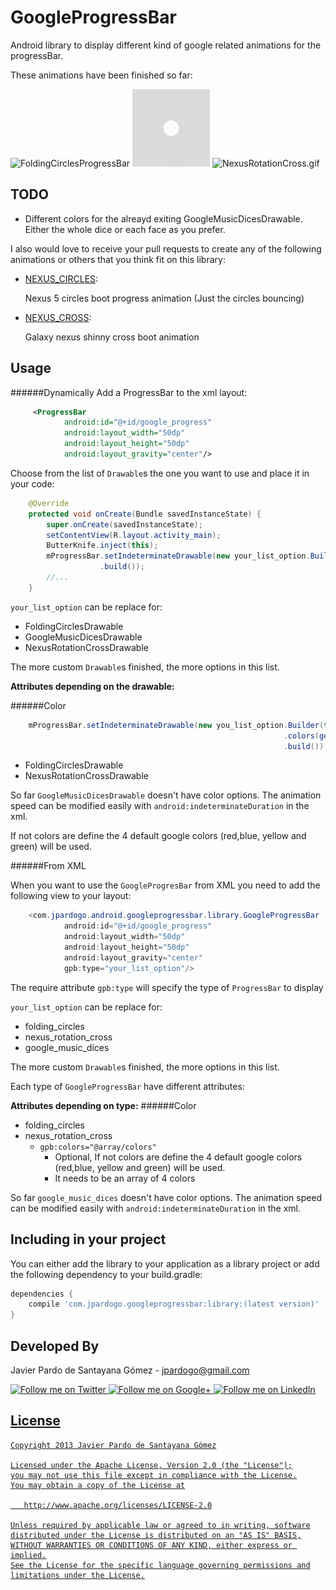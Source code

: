 GoogleProgressBar
===============

Android library to display different kind of google related animations for the progressBar.

These animations have been finished so far:
  
![FoldingCirclesProgressBar][1] ![GoogleMusicDicesDrawable][2] ![NexusRotationCross.gif][3]

TODO
----

 * Different colors for the alreayd exiting GoogleMusicDicesDrawable. Either the whole dice or each face as you prefer.

I also would love to receive your pull requests to create any of the following animations or others that you think fit on this library:

 * [NEXUS_CIRCLES](http://ikslawok.free.fr/my_nexus_fr/nexus_5/bootanimation_nexus_5.gif):

    Nexus 5 circles boot progress animation (Just the circles bouncing)

 * [NEXUS_CROSS](http://devfest.gdgthess.org/wp-content/uploads/2013/11/nexus-4-boot-animation.gif):

    Galaxy nexus shinny cross boot animation
 
 

Usage
-----

######Dynamically
Add a ProgressBar to the xml layout:

```xml
     <ProgressBar
            android:id="@+id/google_progress"
            android:layout_width="50dp"
            android:layout_height="50dp"
            android:layout_gravity="center"/>
```

Choose from the list of `Drawable`s the one you want to use and place it in your code:

```java
    @Override
    protected void onCreate(Bundle savedInstanceState) {
        super.onCreate(savedInstanceState);
        setContentView(R.layout.activity_main);
        ButterKnife.inject(this);
        mProgressBar.setIndeterminateDrawable(new your_list_option.Builder(this)
                    .build());
        //...
    }
```

`your_list_option` can be replace for:

* FoldingCirclesDrawable
* GoogleMusicDicesDrawable
* NexusRotationCrossDrawable

The more custom `Drawable`s finished, the more options in this list.

**Attributes depending on the drawable:**

######Color
```java
    mProgressBar.setIndeterminateDrawable(new you_list_option.Builder(this)
                                                             .colors(getResources().getIntArray(R.array.colors) //Array of 4 colors
                                                             .build());
```

* FoldingCirclesDrawable
* NexusRotationCrossDrawable

So far `GoogleMusicDicesDrawable` doesn't have color options.
The animation speed can be modified easily with `android:indeterminateDuration` in the xml.

If not colors are define the 4 default google colors (red,blue, yellow and green) will be used.

######From XML

When you want to use the `GoogleProgresBar` from XML you need to add the following view to your layout:

```java
    <com.jpardogo.android.googleprogressbar.library.GoogleProgressBar
            android:id="@+id/google_progress"
            android:layout_width="50dp"
            android:layout_height="50dp"
            android:layout_gravity="center"
            gpb:type="your_list_option"/>
```
The require attribute `gpb:type` will specify the type of `ProgressBar` to display

`your_list_option` can be replace for:

* folding_circles
* nexus_rotation_cross
* google_music_dices

The more custom `Drawable`s finished, the more options in this list.

Each type of `GoogleProgressBar` have different attributes:

**Attributes depending on type:**
######Color
* folding_circles
* nexus_rotation_cross
    * `gpb:colors="@array/colors"`
        * Optional, If not colors are define the 4 default google colors (red,blue, yellow and green) will be used.
        * It needs to be an array of 4 colors

So far `google_music_dices` doesn't have color options.
The animation speed can be modified easily with `android:indeterminateDuration` in the xml.

Including in your project
-------------------------

You can either add the library to your application as a library project or add the following dependency to your build.gradle:

```groovy
dependencies {
    compile 'com.jpardogo.googleprogressbar:library:(latest version)'
}
```

Developed By
------------

Javier Pardo de Santayana Gómez - <jpardogo@gmail.com>

<a href="https://twitter.com/jpardogo">
  <img alt="Follow me on Twitter"
       src="https://raw.github.com/jpardogo/ListBuddies/master/art/ic_twitter.png" />
</a>
<a href="https://plus.google.com/u/0/+JavierPardo/posts">
  <img alt="Follow me on Google+"
       src="https://raw.github.com/jpardogo/ListBuddies/master/art/ic_google+.png" />
</a>
<a href="http://www.linkedin.com/profile/view?id=155395637">
  <img alt="Follow me on LinkedIn"
       src="https://raw.github.com/jpardogo/ListBuddies/master/art/ic_linkedin.png" />

License
-----------

    Copyright 2013 Javier Pardo de Santayana Gómez

    Licensed under the Apache License, Version 2.0 (the "License");
    you may not use this file except in compliance with the License.
    You may obtain a copy of the License at

       http://www.apache.org/licenses/LICENSE-2.0

    Unless required by applicable law or agreed to in writing, software
    distributed under the License is distributed on an "AS IS" BASIS,
    WITHOUT WARRANTIES OR CONDITIONS OF ANY KIND, either express or implied.
    See the License for the specific language governing permissions and
    limitations under the License.

[1]: https://raw.githubusercontent.com/jpardogo/GoogleProgressBar/master/art/GoogleProgressBar.gif
[2]: https://raw.githubusercontent.com/jpardogo/GoogleProgressBar/dev/art/GoogleDices.gif
[3]: https://raw.githubusercontent.com/jpardogo/GoogleProgressBar/master/art/NexusRotationCross.gif
